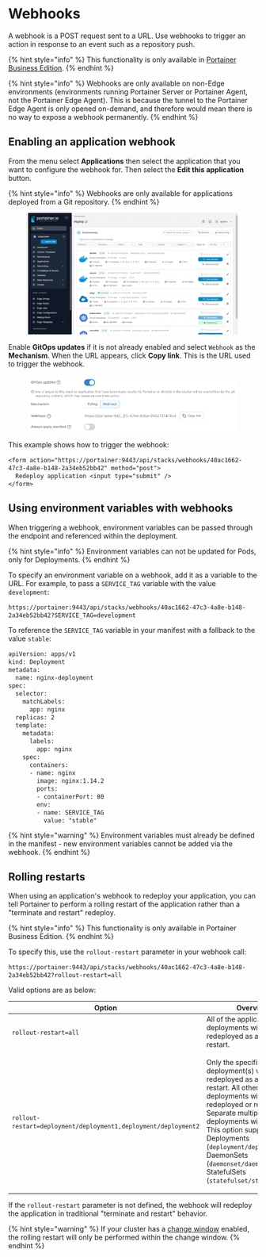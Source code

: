 # Webhooks

A webhook is a POST request sent to a URL. Use webhooks to trigger an action in response to an event such as a repository push.

{% hint style="info" %}
This functionality is only available in [Portainer Business Edition](https://www.portainer.io/business-upsell?from=stack-webhook).
{% endhint %}

{% hint style="info" %}
Webhooks are only available on non-Edge environments (environments running Portainer Server or Portainer Agent, not the Portainer Edge Agent). This is because the tunnel to the Portainer Edge Agent is only opened on-demand, and therefore would mean there is no way to expose a webhook permanently.
{% endhint %}

## Enabling an application webhook

From the menu select **Applications** then select the application that you want to configure the webhook for. Then select the **Edit this application** button.

{% hint style="info" %}
Webhooks are only available for applications deployed from a Git repository.
{% endhint %}

<figure><img src="../../../.gitbook/assets/2.20-kubernetes-applications-webhooks.gif" alt=""><figcaption></figcaption></figure>

Enable **GitOps updates** if it is not already enabled and select `Webhook` as the **Mechanism**. When the URL appears, click **Copy link**. This is the URL used to trigger the webhook.

<figure><img src="../../../.gitbook/assets/2.19-kubernetes-applications-webhooks-git.png" alt=""><figcaption></figcaption></figure>

This example shows how to trigger the webhook:

```
<form action="https://portainer:9443/api/stacks/webhooks/40ac1662-47c3-4a8e-b148-2a34eb52bb42" method="post">
  Redeploy application <input type="submit" />
</form>
```

## Using environment variables with webhooks

When triggering a webhook, environment variables can be passed through the endpoint and referenced within the deployment.

{% hint style="info" %}
Environment variables can not be updated for Pods, only for Deployments.
{% endhint %}

To specify an environment variable on a webhook, add it as a variable to the URL. For example, to pass a `SERVICE_TAG` variable with the value `development`:

```
https://portainer:9443/api/stacks/webhooks/40ac1662-47c3-4a8e-b148-2a34eb52bb42?SERVICE_TAG=development
```

To reference the `SERVICE_TAG` variable in your manifest with a fallback to the value `stable`:

```
apiVersion: apps/v1
kind: Deployment
metadata:
  name: nginx-deployment
spec:
  selector:
    matchLabels:
      app: nginx
  replicas: 2
  template:
    metadata:
      labels:
        app: nginx
    spec:
      containers:
      - name: nginx
        image: nginx:1.14.2
        ports:
        - containerPort: 80
        env:
        - name: SERVICE_TAG 
          value: "stable"
```

{% hint style="warning" %}
Environment variables must already be defined in the manifest - new environment variables cannot be added via the webhook.
{% endhint %}

## Rolling restarts

When using an application's webhook to redeploy your application, you can tell Portainer to perform a rolling restart of the application rather than a "terminate and restart" redeploy.

{% hint style="info" %}
This functionality is only available in Portainer Business Edition.
{% endhint %}

To specify this, use the `rollout-restart` parameter in your webhook call:

```
https://portainer:9443/api/stacks/webhooks/40ac1662-47c3-4a8e-b148-2a34eb52bb42?rollout-restart=all
```

&#x20;Valid options are as below:

| Option                                                          | Overview                                                                                                                                                                                                                                                                                                                                                                    |
| --------------------------------------------------------------- | --------------------------------------------------------------------------------------------------------------------------------------------------------------------------------------------------------------------------------------------------------------------------------------------------------------------------------------------------------------------------- |
| `rollout-restart=all`                                           | All of the application's deployments will be redeployed as a rolling restart.                                                                                                                                                                                                                                                                                               |
| `rollout-restart=deployment/deployment1,deployment/deployment2` | <p>Only the specified deployment(s) will be redeployed as a rolling restart. All other deployments will not be redeployed or restarted. Separate multiple deployments with commas.<br>This option supports Deployments (<code>deployment/deployment1</code>), DaemonSets (<code>daemonset/daemonset1</code>), and StatefulSets (<code>statefulset/statefulset1</code>).</p> |

If the `rollout-restart` parameter is not defined, the webhook will redeploy the application in traditional "terminate and restart" behavior.

{% hint style="warning" %}
If your cluster has a [change window](../cluster/setup.md#change-window-settings) enabled, the rolling restart will only be performed within the change window.
{% endhint %}
